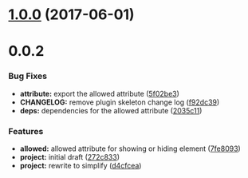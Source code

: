 <a name="1.0.0"></a>
# [1.0.0](https://github.com/SpoonX/aurelia-acl/compare/0.0.2...v1.0.0) (2017-06-01)



<a name="0.0.2"></a>
# 0.0.2


### Bug Fixes

* **attribute:** export the allowed attribute ([5f02be3](https://github.com/SpoonX/aurelia-acl/commit/5f02be3))
* **CHANGELOG:** remove plugin skeleton change log ([f92dc39](https://github.com/SpoonX/aurelia-acl/commit/f92dc39))
* **deps:** dependencies for the allowed attribute ([2035c11](https://github.com/SpoonX/aurelia-acl/commit/2035c11))


### Features

* **allowed:** allowed attribute for showing or hiding element ([7fe8093](https://github.com/SpoonX/aurelia-acl/commit/7fe8093))
* **project:** initial draft ([272c833](https://github.com/SpoonX/aurelia-acl/commit/272c833))
* **project:** rewrite to simplify ([d4cfcea](https://github.com/SpoonX/aurelia-acl/commit/d4cfcea))



